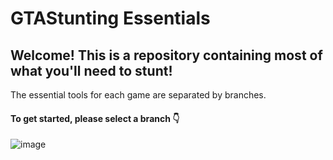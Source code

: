 ﻿# GTAStunting Essentials

## Welcome! This is a repository containing most of what you'll need to stunt!

The essential tools for each game are separated by branches. 

#### To get started, please select a branch 👇

![image](https://github.com/ghzeni/gtastunting-essentials/assets/15947263/db6177ea-e510-4ae3-ae99-5c2d64ba32df)

